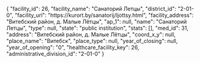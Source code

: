 {
    "facility_id": 26,
    "facility_name": "Санаторий Летцы",
    "district_id": "2-01-0",
    "facility_url": "https:\/\/kurort.by\/sanatorij\/ljottsy.html",
    "facility_address": "Витебский район, д. Малые Лётцы",
    "ap_1": null,
    "name": "Санаторий Летцы",
    "type": null,
    "state": "public institution",
    "stats": [],
    "med_id": 31,
    "address": "Витебский район, д. Малые Лётцы",
    "coord_x_y": null,
    "place_name": "Витебск",
    "place_type": null,
    "year_of_closing": null,
    "year_of_opening": "0",
    "healthcare_facility_key": 26,
    "administrative_division_id": "2-01-0"
}